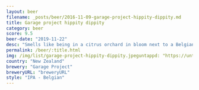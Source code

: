 ```yaml
---
layout: beer
filename: _posts/beer/2016-11-09-garage-project-hippity-dippity.md
title: Garage project hippity dippity
category: beer
score: 9.5
beer-date: "2019-11-22"
desc: "Smells like being in a citrus orchard in bloom next to a Belgian brewery. I literally started drooling while smelling this. It’s like someone finally got a Belgian IPA right. Too much bitterness to have with food but a beer like this should be enjoyed by itself"
permalink: /beer/:title.html
img: /img/list/garage-project-hippity-dippity.jpeguntappd: "https://untappd.com/b/garage-project-hippity-dippity/2236217"
country: "New Zealand"
brewery: "Garage Project"
breweryURL: "breweryURL"
style: "IPA - Belgian"
---
```

